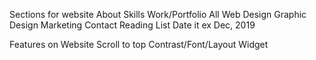 Sections for website
    About
    Skills
    Work/Portfolio
        All
        Web Design
        Graphic Design
        Marketing
    Contact
    Reading List
        Date it ex Dec, 2019

Features on Website
    Scroll to top
    Contrast/Font/Layout Widget


